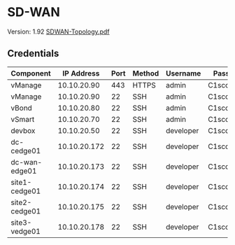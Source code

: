 # SD-WAN

Version: 1.92
[SDWAN-Topology.pdf](https://devnetsandbox.cisco.com/sandbox-instructions/Cisco_SD-WAN_19_2/SDWAN-Topology.pdf)

## Credentials

| Component     | IP Address   | Port | Method | Username  | Password   |
|---------------|--------------|------|--------|-----------|------------|
| vManage       | 10.10.20.90  | 443  | HTTPS  | admin     | C1sco12345 |
| vManage       | 10.10.20.90  | 22   | SSH    | admin     | C1sco12345 |
| vBond         | 10.10.20.80  | 22   | SSH    | admin     | C1sco12345 |
| vSmart        | 10.10.20.70  | 22   | SSH    | admin     | C1sco12345 |
| devbox        | 10.10.20.50  | 22   | SSH    | developer | C1sco12345 |
| dc-cedge01    | 10.10.20.172 | 22   | SSH    | developer | C1sco12345 |
| dc-wan-edge01 | 10.10.20.173 | 22   | SSH    | developer | C1sco12345 |
| site1-cedge01 | 10.10.20.174 | 22   | SSH    | developer | C1sco12345 |
| site2-cedge01 | 10.10.20.175 | 22   | SSH    | developer | C1sco12345 |
| site3-vedge01 | 10.10.20.178 | 22   | SSH    | developer | C1sco12345 |
